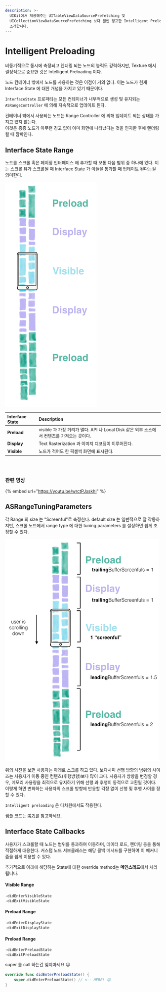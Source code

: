 ```yaml
---
description: >-
  UIKit에서 제공해주는 UITableViewDataSourcePrefetching 및
  UICollectionViewDataSourcePrefetching 보다 훨씬 정교한 Intelligent Preloading 메커니즘을
  소개합니다.
---
```


# Intelligent Preloading

비동기적으로 동시에 측정되고 렌더링 되는 노드의 능력도 강력하지만, Texture 에서 결정적으로 중요한 것은 Intelligent Preloading 이다.

노드 컨테이너 밖에서 노드를 사용하는 것은 이점이 거의 없다. 이는 노드가 현재 Interface State 에 대한 개념을 가지고 있기 때문이다.

`InterfaceState` 프로퍼티는 모든 컨테이너가 내부적으로 생성 및 유지되는 `ASRangeController` 에 의해 지속적으로 업데이트 된다.

컨테이너 밖에서 사용되는 노드는 Range Controller 에 의해 업데이트 되는 상태를 가지고 있지 않는다.  
이것은 종종 노드가 아무런 경고 없이 이미 화면에 나타났다는 것을 인지한 후에 렌더링될 때 깜빡인다.

## Interface State Range

노드를 스크롤 혹은 페이징 인터페이스 에 추가할 때 보통 다음 범위 중 하나에 있다. 이는 스크롤 뷰가 스크롤될 때 Interface State 가 이들을 통과할 때 업데이트 된다는걸 의미한다.

![A node will be in one of following ranges:](../.gitbook/assets/image%20%286%29.png)

| **Interface State** | **Description** |
| :--- | :--- |
| **Preload** | visible 과 가장 거리가 멀다. API 나 Local Disk 같은 외부 소스에서 컨텐츠를 가져오는 곳이다. |
| **Display** | Text Rasterization 과 이미지 디코딩이 이루어진다. |
| **Visible** | 노드가 적어도 한 픽셀씩 화면에 표시된다. |

### ​

### 관련 영상

{% embed url="https://youtu.be/wrctPJxskhI" %}

## ASRangeTuningParameters

각 Range 의 size 는 "Screenful"로 측정한다. default size 는 일반적으로 잘 작동하지만, 스크롤 노드에서 range type 에 대한 tuning parameters 를 설정하면 쉽게 조정할 수 있다.

![visualization of a scrolling collection](../.gitbook/assets/image%20%283%29.png)

위의 사진을 보면 사용자는 아래로 스크롤 하고 있다. 보다시피 선행 방향의 범위의 사이즈는 사용자가 이동 중인 컨텐츠\(후행방향\)보다 많이 크다. 사용자가 방향을 변경할 경우, 메모리 사용량을 최적으로 유지하기 위해 선행 과 후행이 동적으로 교환될 것이다. 이렇게 하면 변화하는 사용자의 스크롤 방향에 반응할 걱정 없이 선행 및 후행 사이를 정할 수 있다.

`Intelligent preloading` 은 다차원에서도 작용한다.

샘플 코드는 [여기](https://app.gitbook.com/@texture-kr/s/wiki/advanced-guide/debug-tool#undefined-1)를 참고하세요.

## Interface State Callbacks

사용자가 스크롤할 때 노드는 범위를 통과하여 이동하며, 데이터 로드, 렌더링 등을 통해 적절하게 대응한다. 커스텀 노드 서브클래스는 해당 콜백 메서드를 구현하여 이 메커니즘을 쉽게 이용할 수 있다.

추가적으로 아래에 해당하는 State에 대한 override method는 **메인스레드**에서 처리됩니다.  

#### Visible Range

```text
-didEnterVisibleState
-didExitVisibleState
```

#### Preload Range

```text
-didEnterDisplayState
-didExitDisplayState
```

#### **Preload Range**

```text
-didEnterPreloadState
-didExitPreloadState
```

super 를 call 하는건 잊지마세요 😉

```swift
override func didEnterPreloadState() {
    super.didEnterPreloadState() // <-- HERE! 😉
}
```

